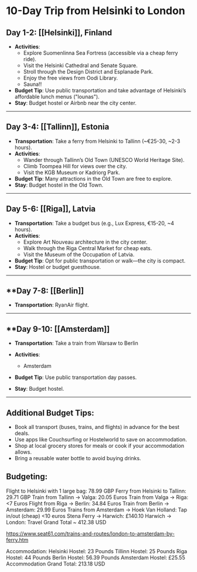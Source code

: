 # 10-Day Trip from Helsinki to London

## **Day 1-2: [[Helsinki]], Finland**
- **Activities**:
  - Explore Suomenlinna Sea Fortress (accessible via a cheap ferry ride).
  - Visit the Helsinki Cathedral and Senate Square.
  - Stroll through the Design District and Esplanade Park.
  - Enjoy the free views from Oodi Library.
  - Sauna!!
- **Budget Tip**: Use public transportation and take advantage of Helsinki’s affordable lunch menus ("lounas").
- **Stay**: Budget hostel or Airbnb near the city center.

---

## **Day 3-4: [[Tallinn]], Estonia**
- **Transportation**: Take a ferry from Helsinki to Tallinn (~€25-30, ~2-3 hours).
- **Activities**:
  - Wander through Tallinn’s Old Town (UNESCO World Heritage Site).
  - Climb Toompea Hill for views over the city.
  - Visit the KGB Museum or Kadriorg Park.
- **Budget Tip**: Many attractions in the Old Town are free to explore.
- **Stay**: Budget hostel in the Old Town.

---

## **Day 5-6: [[Riga]], Latvia**
- **Transportation**: Take a budget bus (e.g., Lux Express, €15-20, ~4 hours).
- **Activities**:
  - Explore Art Nouveau architecture in the city center.
  - Walk through the Riga Central Market for cheap eats.
  - Visit the Museum of the Occupation of Latvia.
- **Budget Tip**: Opt for public transportation or walk—the city is compact.
- **Stay**: Hostel or budget guesthouse.

---

## **Day 7-8: [[Berlin]]
- **Transportation**: RyanAir flight.

---

## **Day 9-10: [[Amsterdam]]
- **Transportation**: Take a train from Warsaw to Berlin
- **Activities**:
	- Amsterdam

- **Budget Tip**: Use public transportation day passes.
- **Stay**: Budget hostel.

---
## **Additional Budget Tips**:
- Book all transport (buses, trains, and flights) in advance for the best deals.
- Use apps like Couchsurfing or Hostelworld to save on accommodation.
- Shop at local grocery stores for meals or cook if your accommodation allows.
- Bring a reusable water bottle to avoid buying drinks.


## Budgeting: 
Flight to Helsinki with 1 large bag: 78.99 GBP
Ferry from Helsinki to Tallinn: 29.71 GBP
Train from Tallinn -> Valga: 20.05 Euros
Train from Valga -> Riga: <7 Euros
Flight from Riga -> Berlin: 34.84 Euros
Train from Berlin -> Amsterdam: 29.99 Euros
Trains from Amsterdam -> Hoek Van Holland: Tap in/out (cheap) <10 euros
Stena Ferry -> Harwich: £140.10
Harwich -> London: 
Travel Grand Total ~ 412.38 USD

https://www.seat61.com/trains-and-routes/london-to-amsterdam-by-ferry.htm

Accommodation: 
Helsinki Hostel: 23 Pounds
Tillinn Hostel: 25 Pounds 
Riga Hostel: 44 Pounds
Berlin Hostel: 56.39 Pounds 
Amsterdam Hostel: £25.55
Accommodation Grand Total: 213.18 USD 



